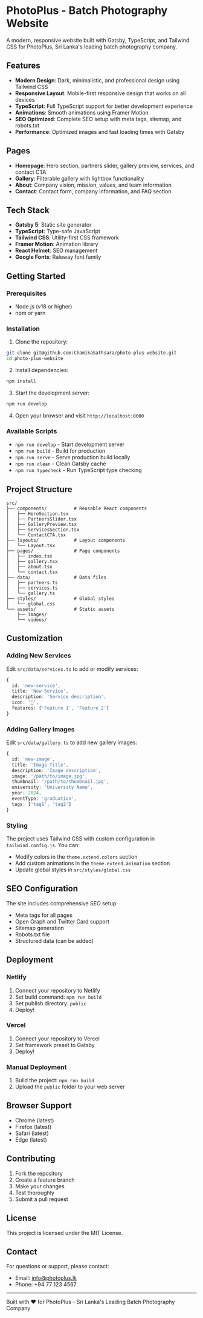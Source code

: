 # PhotoPlus - Batch Photography Website

A modern, responsive website built with Gatsby, TypeScript, and Tailwind CSS for PhotoPlus, Sri Lanka's leading batch photography company.

## Features

- **Modern Design**: Dark, minimalistic, and professional design using Tailwind CSS
- **Responsive Layout**: Mobile-first responsive design that works on all devices
- **TypeScript**: Full TypeScript support for better development experience
- **Animations**: Smooth animations using Framer Motion
- **SEO Optimized**: Complete SEO setup with meta tags, sitemap, and robots.txt
- **Performance**: Optimized images and fast loading times with Gatsby

## Pages

- **Homepage**: Hero section, partners slider, gallery preview, services, and contact CTA
- **Gallery**: Filterable gallery with lightbox functionality
- **About**: Company vision, mission, values, and team information
- **Contact**: Contact form, company information, and FAQ section

## Tech Stack

- **Gatsby 5**: Static site generator
- **TypeScript**: Type-safe JavaScript
- **Tailwind CSS**: Utility-first CSS framework
- **Framer Motion**: Animation library
- **React Helmet**: SEO management
- **Google Fonts**: Raleway font family

## Getting Started

### Prerequisites

- Node.js (v18 or higher)
- npm or yarn

### Installation

1. Clone the repository:
```bash
git clone git@github.com:ChamikaSathsara/photo-plus-website.git
cd photo-plus-website
```

2. Install dependencies:
```bash
npm install
```

3. Start the development server:
```bash
npm run develop
```

4. Open your browser and visit `http://localhost:8000`

### Available Scripts

- `npm run develop` - Start development server
- `npm run build` - Build for production
- `npm run serve` - Serve production build locally
- `npm run clean` - Clean Gatsby cache
- `npm run typecheck` - Run TypeScript type checking

## Project Structure

```
src/
├── components/          # Reusable React components
│   ├── HeroSection.tsx
│   ├── PartnersSlider.tsx
│   ├── GalleryPreview.tsx
│   ├── ServicesSection.tsx
│   └── ContactCTA.tsx
├── layouts/             # Layout components
│   └── Layout.tsx
├── pages/               # Page components
│   ├── index.tsx
│   ├── gallery.tsx
│   ├── about.tsx
│   └── contact.tsx
├── data/                # Data files
│   ├── partners.ts
│   ├── services.ts
│   └── gallery.ts
├── styles/              # Global styles
│   └── global.css
└── assets/              # Static assets
    ├── images/
    └── videos/
```

## Customization

### Adding New Services

Edit `src/data/services.ts` to add or modify services:

```typescript
{
  id: 'new-service',
  title: 'New Service',
  description: 'Service description',
  icon: '🎯',
  features: ['Feature 1', 'Feature 2']
}
```

### Adding Gallery Images

Edit `src/data/gallery.ts` to add new gallery images:

```typescript
{
  id: 'new-image',
  title: 'Image Title',
  description: 'Image description',
  image: '/path/to/image.jpg',
  thumbnail: '/path/to/thumbnail.jpg',
  university: 'University Name',
  year: 2024,
  eventType: 'graduation',
  tags: ['tag1', 'tag2']
}
```

### Styling

The project uses Tailwind CSS with custom configuration in `tailwind.config.js`. You can:

- Modify colors in the `theme.extend.colors` section
- Add custom animations in the `theme.extend.animation` section
- Update global styles in `src/styles/global.css`

## SEO Configuration

The site includes comprehensive SEO setup:

- Meta tags for all pages
- Open Graph and Twitter Card support
- Sitemap generation
- Robots.txt file
- Structured data (can be added)

## Deployment

### Netlify

1. Connect your repository to Netlify
2. Set build command: `npm run build`
3. Set publish directory: `public`
4. Deploy!

### Vercel

1. Connect your repository to Vercel
2. Set framework preset to Gatsby
3. Deploy!

### Manual Deployment

1. Build the project: `npm run build`
2. Upload the `public` folder to your web server

## Browser Support

- Chrome (latest)
- Firefox (latest)
- Safari (latest)
- Edge (latest)

## Contributing

1. Fork the repository
2. Create a feature branch
3. Make your changes
4. Test thoroughly
5. Submit a pull request

## License

This project is licensed under the MIT License.

## Contact

For questions or support, please contact:
- Email: info@photoplus.lk
- Phone: +94 77 123 4567

---

Built with ❤️ for PhotoPlus - Sri Lanka's Leading Batch Photography Company
